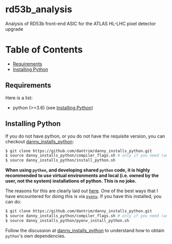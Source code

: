 # rd53b_analysis
Analysis of RD53b front-end ASIC for the ATLAS HL-LHC pixel detector upgrade

Table of Contents
===
<!--ts-->
   * [Requirements](#requirements)
   * [Installing Python](#installing-python)

<!--te-->

## Requirements

Here is a list:
   * python (>=3.6) (see [Installing Python](#installing-python))

## Installing Python

If you do not have python, or you do not have the requisite version, you can checkout [danny_installs_python](https://github.com/dantrim/danny_installs_python):
```bash
$ git clone https://github.com/dantrim/danny_installs_python.git
$ source danny_installs_python/compiler_flags.sh # only if you need (and especially if you are on Mac OSX)
$ source danny_installs_python/install_python.sh
```

**When using `python`, and developing shared `python` code, it is highly recommended to use virtual environments and local (i.e. owned by the user, not the system) installations of python. This is no joke.**

The reasons for this are clearly laid out [here](https://realpython.com/intro-to-pyenv/). One of the best ways that I
have encountered for doing this is via [`pyenv`](https://realpython.com/intro-to-pyenv/). If you have this installed, you can do:
```bash
$ git clone https://github.com/dantrim/danny_installs_python.git
$ source danny_installs_python/compiler_flags.sh # only if you need (and especially if you are on Mac OSX)
$ source danny_installs_python/pyenv_install_python.sh
```

Follow the discussion at [danny_installs_python](https://github.com/dantrim/danny_installs_python#pre-requisites) to understand how to obtain `python`'s own dependencies.

